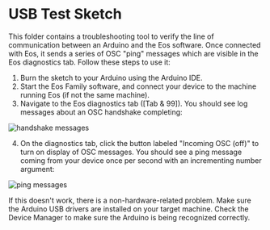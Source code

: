 # USB Test Sketch
This folder contains a troubleshooting tool to verify the line of communication between an Arduino and the Eos software. Once connected with Eos, it sends a series of OSC "ping" messages which are visible in the Eos diagnostics tab. Follow these steps to use it:

1. Burn the sketch to your Arduino using the Arduino IDE.
2. Start the Eos Family software, and connect your device to the machine running Eos (if not the same machine).
3. Navigate to the Eos diagnostics tab ([Tab & 99]). You should see log messages about an OSC handshake completing:

![handshake messages](https://github.com/ETCLabs/OSCHardware/raw/master/test_tools/usb_test/handshake.png)

4. On the diagnostics tab, click the button labeled "Incoming OSC (off)" to turn on display of OSC messages. You should see a ping message coming from your device once per second with an incrementing number argument:

![ping messages](https://github.com/ETCLabs/OSCHardware/raw/master/test_tools/usb_test/ping.png)

If this doesn't work, there is a non-hardware-related problem. Make sure the Arduino USB drivers are installed on your target machine. Check the Device Manager to make sure the Arduino is being recognized correctly.
